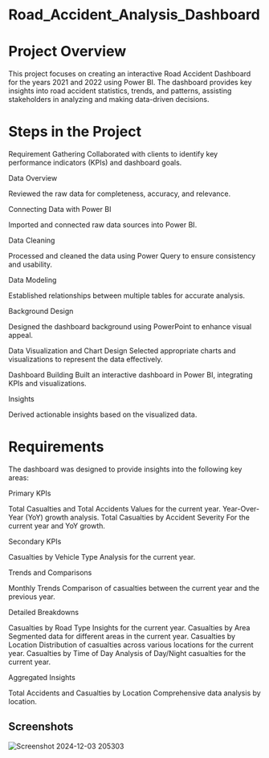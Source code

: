 # Road_Accident_Analysis_Dashboard

# Project Overview
This project focuses on creating an interactive Road Accident Dashboard for the years 2021 and 2022 using Power BI. The dashboard provides key insights into road accident statistics, trends, and patterns, assisting stakeholders in analyzing and making data-driven decisions.

# Steps in the Project
Requirement Gathering
Collaborated with clients to identify key performance indicators (KPIs) and dashboard goals.

Data Overview

Reviewed the raw data for completeness, accuracy, and relevance.

Connecting Data with Power BI

Imported and connected raw data sources into Power BI.

Data Cleaning

Processed and cleaned the data using Power Query to ensure consistency and usability.

Data Modeling

Established relationships between multiple tables for accurate analysis.

Background Design

Designed the dashboard background using PowerPoint to enhance visual appeal.

Data Visualization and Chart Design
Selected appropriate charts and visualizations to represent the data effectively.

Dashboard Building
Built an interactive dashboard in Power BI, integrating KPIs and visualizations.

Insights

Derived actionable insights based on the visualized data.

# Requirements
The dashboard was designed to provide insights into the following key areas:

Primary KPIs

Total Casualties and Total Accidents
Values for the current year.
Year-Over-Year (YoY) growth analysis.
Total Casualties by Accident Severity
For the current year and YoY growth.

Secondary KPIs

Casualties by Vehicle Type
Analysis for the current year.

Trends and Comparisons

Monthly Trends
Comparison of casualties between the current year and the previous year.

Detailed Breakdowns

Casualties by Road Type
Insights for the current year.
Casualties by Area
Segmented data for different areas in the current year.
Casualties by Location
Distribution of casualties across various locations for the current year.
Casualties by Time of Day
Analysis of Day/Night casualties for the current year.

Aggregated Insights

Total Accidents and Casualties by Location
Comprehensive data analysis by location.

## Screenshots

![Screenshot 2024-12-03 205303](https://github.com/user-attachments/assets/746f4fbd-3ac1-4077-a6f8-7978715fb6a6)



